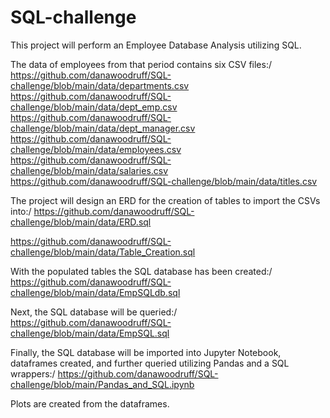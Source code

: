 # SQL-challenge
This project will perform an Employee Database Analysis utilizing SQL.

The data of employees from that period contains six CSV files:/
https://github.com/danawoodruff/SQL-challenge/blob/main/data/departments.csv
https://github.com/danawoodruff/SQL-challenge/blob/main/data/dept_emp.csv
https://github.com/danawoodruff/SQL-challenge/blob/main/data/dept_manager.csv
https://github.com/danawoodruff/SQL-challenge/blob/main/data/employees.csv
https://github.com/danawoodruff/SQL-challenge/blob/main/data/salaries.csv
https://github.com/danawoodruff/SQL-challenge/blob/main/data/titles.csv

The project will design an ERD for the creation of tables to import the CSVs into:/
https://github.com/danawoodruff/SQL-challenge/blob/main/data/ERD.sql

https://github.com/danawoodruff/SQL-challenge/blob/main/data/Table_Creation.sql

With the populated tables the SQL database has been created:/
https://github.com/danawoodruff/SQL-challenge/blob/main/data/EmpSQLdb.sql

Next, the SQL database will be queried:/
https://github.com/danawoodruff/SQL-challenge/blob/main/data/EmpSQL.sql

Finally, the SQL database will be imported into Jupyter Notebook, dataframes created, and further queried utilizing Pandas and a SQL wrappers:/
https://github.com/danawoodruff/SQL-challenge/blob/main/Pandas_and_SQL.ipynb

Plots are created from the dataframes.

